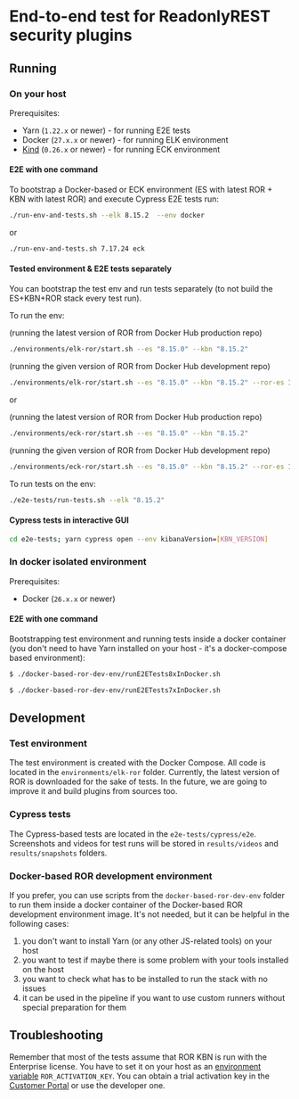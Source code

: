 # End-to-end test for ReadonlyREST security plugins

## Running 

### On your host

Prerequisites:
* Yarn (`1.22.x` or newer) - for running E2E tests
* Docker (`27.x.x` or newer) - for running ELK environment
* [Kind](https://kind.sigs.k8s.io/) (`0.26.x` or newer) - for running ECK environment

#### E2E with one command 

To bootstrap a Docker-based or ECK environment (ES with latest ROR + KBN with latest ROR) and execute Cypress E2E tests run:

```bash
./run-env-and-tests.sh --elk 8.15.2  --env docker
```

or 

```bash
./run-env-and-tests.sh 7.17.24 eck
```

#### Tested environment & E2E tests separately

You can bootstrap the test env and run tests separately (to not build the ES+KBN+ROR stack every test run). 

To run the env:

(running the latest version of ROR from Docker Hub production repo)
```bash
./environments/elk-ror/start.sh --es "8.15.0" --kbn "8.15.2"
```

(running the given version of ROR from Docker Hub development repo)
```bash
./environments/elk-ror/start.sh --es "8.15.0" --kbn "8.15.2" --ror-es 1.62.0-pre5 --ror-kbn 1.62.0-pre5 --dev
```

or

(running the latest version of ROR from Docker Hub production repo)
```bash
./environments/eck-ror/start.sh --es "8.15.0" --kbn "8.15.2"
```

(running the given version of ROR from Docker Hub development repo)
```bash
./environments/eck-ror/start.sh --es "8.15.0" --kbn "8.15.2" --ror-es 1.62.0-pre5 --ror-kbn 1.62.0-pre5 --dev
```

To run tests on the env:
```bash
./e2e-tests/run-tests.sh --elk "8.15.2"
```

#### Cypress tests in interactive GUI

```bash
cd e2e-tests; yarn cypress open --env kibanaVersion=[KBN_VERSION]
```

### In docker isolated environment 

Prerequisites:
* Docker (`26.x.x` or newer)

#### E2E with one command 

Bootstrapping test environment and running tests inside a docker container (you don't need to have Yarn installed on your host - it's a docker-compose based environment):

```bash
$ ./docker-based-ror-dev-env/runE2ETests8xInDocker.sh
```

```bash
$ ./docker-based-ror-dev-env/runE2ETests7xInDocker.sh
```

## Development

### Test environment 

The test environment is created with the Docker Compose. All code is located in the `environments/elk-ror` folder. Currently, the latest version of ROR is downloaded for the sake of tests. In the future, we are going to improve it and build plugins from sources too.

### Cypress tests

The Cypress-based tests are located in the `e2e-tests/cypress/e2e`. Screenshots and videos for test runs will be stored in `results/videos` and `results/snapshots` folders.

### Docker-based ROR development environment 

If you prefer, you can use scripts from the `docker-based-ror-dev-env` folder to run them inside a docker container of the Docker-based ROR development environment image. It's not needed, but it can be helpful in the following cases:
1. you don't want to install Yarn (or any other JS-related tools) on your host
2. you want to test if maybe there is some problem with your tools installed on the host
3. you want to check what has to be installed to run the stack with no issues
4. it can be used in the pipeline if you want to use custom runners without special preparation for them

## Troubleshooting

Remember that most of the tests assume that ROR KBN is run with the Enterprise license. You have to set it on your host as an [environment variable](https://www.baeldung.com/linux/bash-set-and-export#export-command-in-bash) `ROR_ACTIVATION_KEY`. You can obtain a trial activation key in the [Customer Portal](https://readonlyrest.com/customer) or use the developer one. 